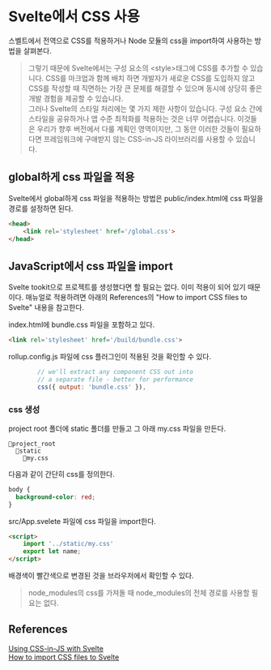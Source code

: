 # Svelte에서 CSS 사용 
스벨트에서 전역으로 CSS를 적용하거나 Node 모듈의 css을 import하여 사용하는 방법을 살펴본다. 


> 그렇기 때문에 Svelte에서는 구성 요소의 \<style\>태그에 CSS를 추가할 수 있습니다. CSS를 마크업과 함께 배치 하면 개발자가 새로운 CSS를 도입하지 않고 CSS를 작성할 때 직면하는 가장 큰 문제를 해결할 수 있으며 동시에 상당히 좋은 개발 경험을 제공할 수 있습니다.       
그러나 Svelte의 스타일 처리에는 몇 가지 제한 사항이 있습니다. 구성 요소 간에 스타일을 공유하거나 앱 수준 최적화를 적용하는 것은 너무 어렵습니다. 이것들은 우리가 향후 버전에서 다룰 계획인 영역이지만, 그 동안 이러한 것들이 필요하다면 프레임워크에 구애받지 않는 CSS-in-JS 라이브러리를 사용할 수 있습니다.



## global하게 css 파일을 적용

Svelte에서 global하게 css 파일을 적용하는 방법은 public/index.html에 css 파일을 경로를 설정하면 된다. 

```html
<head>
	<link rel='stylesheet' href='/global.css'>
</head>
```

## JavaScript에서 css 파일을 import 
Svelte tookit으로 프로젝트를 생성했다면 할 필요는 없다. 이미 적용이 되어 있기 때문이다.  매뉴얼로 적용하려면 아래의 References의 "How to import CSS files to Svelte" 내용을 참고한다. 

index.html에 bundle.css 파일을 포함하고 있다. 

```html
<link rel='stylesheet' href='/build/bundle.css'>
```

rollup.config.js 파일에 css 플러그인이 적용된 것을 확인할 수 있다. 
```jsx
		// we'll extract any component CSS out into
		// a separate file - better for performance
		css({ output: 'bundle.css' }),

```

### css 생성 
project root 폴더에 static 폴더를 만들고 그 아래 my.css 파일을 만든다. 

```
📁project_root
  📁static
    📄my.css
```    
다음과 같이 간단히 css를 정의한다. 

```css
body { 
  background-color: red;
}
```
src/App.svelete 파일에 css 파일을 import한다. 
```html
<script>
	import '../static/my.css'
	export let name;
</script>
```

배경색이 빨간색으로 변경된 것을 브라우저에서 확인할 수 있다. 

> node_modules의 css를 가져돌 때 node_modules의 전체 경로를 사용할 필요는 없다. 





## References
[Using CSS-in-JS with Svelte](https://svelte.dev/blog/svelte-css-in-js)    
[How to import CSS files to Svelte](https://www.educative.io/edpresso/how-to-import-css-files-to-svelte)     